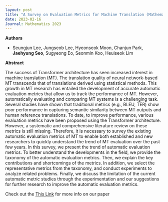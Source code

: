 ```yaml
---
layout: post
title: "A Survey on Evaluation Metrics for Machine Translation (Mathematics 2023)"
date: 2023-02-16
Journal: Mathematics 2023
---
```


**Authors**
- Seungjun Lee, Jungseob Lee, Hyeonseok Moon, Chanjun Park, **Jaehyung Seo**, Sugyeong Eo, Seonmin Koo, Heuiseok Lim

**Abstract**

The success of Transformer architecture has seen increased interest in machine translation (MT). The translation quality of neural network-based MT transcends that of translations derived using statistical methods. This growth in MT research has entailed the development of accurate automatic evaluation metrics that allow us to track the performance of MT. However, automatically evaluating and comparing MT systems is a challenging task. Several studies have shown that traditional metrics (e.g., BLEU, TER) show poor performance in capturing semantic similarity between MT outputs and human reference translations. To date, to improve performance, various evaluation metrics have been proposed using the Transformer architecture. However, a systematic and comprehensive literature review on these metrics is still missing. Therefore, it is necessary to survey the existing automatic evaluation metrics of MT to enable both established and new researchers to quickly understand the trend of MT evaluation over the past few years. In this survey, we present the trend of automatic evaluation metrics. To better understand the developments in the field, we provide the taxonomy of the automatic evaluation metrics. Then, we explain the key contributions and shortcomings of the metrics. In addition, we select the representative metrics from the taxonomy, and conduct experiments to analyze related problems. Finally, we discuss the limitation of the current automatic metric studies through the experimentation and our suggestions for further research to improve the automatic evaluation metrics.

Check out the [This Link][DOI] for more info on our paper

[DOI]: https://doi.org/10.3390/math11041006


